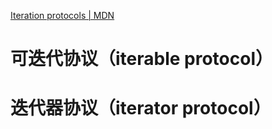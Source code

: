 [Iteration protocols | MDN](https://developer.mozilla.org/en-US/docs/Web/JavaScript/Reference/Iteration_protocols)

# 可迭代协议（iterable protocol）

# 迭代器协议（iterator protocol）

